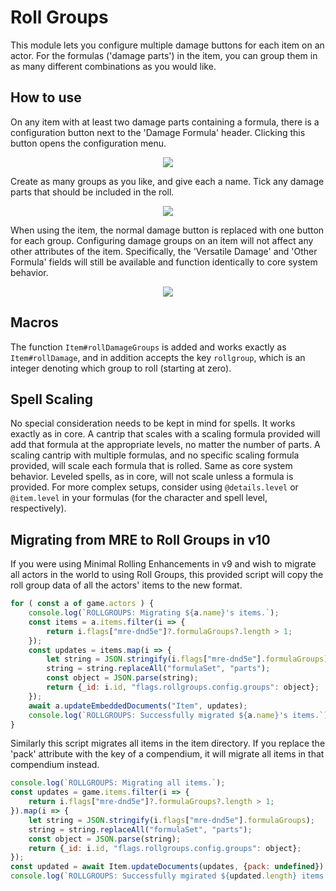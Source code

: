 # Roll Groups

This module lets you configure multiple damage buttons for each item on an actor. For the formulas ('damage parts') in the item, you can group them in as many different combinations as you would like.

## How to use
On any item with at least two damage parts containing a formula, there is a configuration button next to the 'Damage Formula' header. Clicking this button opens the configuration menu.

<p align="center">
    <img src="https://i.imgur.com/l8nvcTk.png">
</p>

Create as many groups as you like, and give each a name. Tick any damage parts that should be included in the roll.

<p align="center">
    <img src="https://i.imgur.com/K1O67Uz.png">
</p>

When using the item, the normal damage button is replaced with one button for each group. Configuring damage groups on an item will not affect any other attributes of the item. Specifically, the 'Versatile Damage' and 'Other Formula' fields will still be available and function identically to core system behavior.

<p align="center">
    <img src="https://i.imgur.com/cW0o2ie.png">
</p>

## Macros
The function `Item#rollDamageGroups` is added and works exactly as `Item#rollDamage`, and in addition accepts the key `rollgroup`, which is an integer denoting which group to roll (starting at zero).

## Spell Scaling
No special consideration needs to be kept in mind for spells. It works exactly as in core. A cantrip that scales with a scaling formula provided will add that formula at the appropriate levels, no matter the number of parts. A scaling cantrip with multiple formulas, and no specific scaling formula provided, will scale each formula that is rolled. Same as core system behavior. Leveled spells, as in core, will not scale unless a formula is provided. For more complex setups, consider using `@details.level` or `@item.level` in your formulas (for the character and spell level, respectively).

## Migrating from MRE to Roll Groups in v10
If you were using Minimal Rolling Enhancements in v9 and wish to migrate all actors in the world to using Roll Groups, this provided script will copy the roll group data of all the actors' items to the new format.

```js
for ( const a of game.actors ) {
    console.log(`ROLLGROUPS: Migrating ${a.name}'s items.`);
    const items = a.items.filter(i => {
        return i.flags["mre-dnd5e"]?.formulaGroups?.length > 1;
    });
    const updates = items.map(i => {
        let string = JSON.stringify(i.flags["mre-dnd5e"].formulaGroups);
        string = string.replaceAll("formulaSet", "parts");
        const object = JSON.parse(string);
        return {_id: i.id, "flags.rollgroups.config.groups": object};
    });
    await a.updateEmbeddedDocuments("Item", updates);
    console.log(`ROLLGROUPS: Successfully migrated ${a.name}'s items.`);
}
```

Similarly this script migrates all items in the item directory. If you replace the 'pack' attribute with the key of a compendium, it will migrate all items in that compendium instead.

```js
console.log(`ROLLGROUPS: Migrating all items.`);
const updates = game.items.filter(i => {
    return i.flags["mre-dnd5e"]?.formulaGroups?.length > 1;
}).map(i => {
    let string = JSON.stringify(i.flags["mre-dnd5e"].formulaGroups);
    string = string.replaceAll("formulaSet", "parts");
    const object = JSON.parse(string);
    return {_id: i.id, "flags.rollgroups.config.groups": object};
});
const updated = await Item.updateDocuments(updates, {pack: undefined});
console.log(`ROLLGROUPS: Successfully mgirated ${updated.length} items.`);
```
